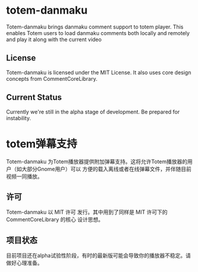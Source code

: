 # totem-danmaku
Totem-danmaku brings danmaku comment support to totem player. This enables Totem
users to load danmaku comments both locally and remotely and play it along with 
the current video

## License
Totem-danmaku is licensed under the MIT License. It also uses core design 
concepts from CommentCoreLibrary.

## Current Status
Currently we're still in the alpha stage of development. Be prepared for 
instability.

# totem弹幕支持
Totem-danmaku 为Totem播放器提供附加弹幕支持。这将允许Totem播放器的用户（如大部分Gnome用户）可以
方便的载入离线或者在线弹幕文件，并伴随目前视频一同播放。

## 许可
Totem-danmaku 以 MIT 许可 发行。其中用到了同样是 MIT 许可下的 CommentCoreLibrary 的核心
设计思想。

## 项目状态
目前项目还在alpha试验性阶段，有时的最新版可能会导致你的播放器不稳定。请做好心理准备。
